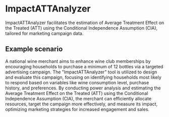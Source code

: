 # ImpactATTAnalyzer
ImpactATTAnalyzer facilitates the estimation of Average Treatment Effect on the Treated (ATT) using the Conditional Independence Assumption (CIA), tailored for marketing campaign data.

## Example scenario

A national wine merchant aims to enhance wine club memberships by encouraging households to purchase a minimum of 12 bottles via a targeted advertising campaign. The "ImpactATTAnalyzer" tool is utilized to design and evaluate this campaign, focusing on identifying households most likely to respond based on variables like wine consumption level, purchase history, and preferences. By conducting power analysis and estimating the Average Treatment Effect on the Treated (ATT) using the Conditional Independence Assumption (CIA), the merchant can efficiently allocate resources, target the campaign more effectively, and measure its impact, optimizing marketing strategies for increased engagement and sales.
